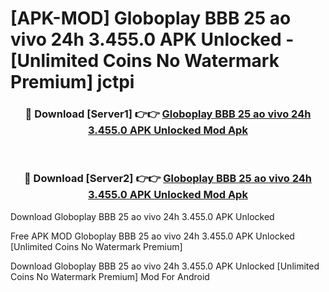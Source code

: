 # [APK-MOD] Globoplay  BBB 25 ao vivo 24h 3.455.0 APK Unlocked - [Unlimited Coins No Watermark Premium] jctpi



<div align="center">
<h3>🔴 Download [Server1] 👉👉 <a href="https://momento.my/?title=Globoplay__BBB_25_ao_vivo_24h_3.455.0_APK_Unlocked">Globoplay  BBB 25 ao vivo 24h 3.455.0 APK Unlocked Mod Apk</a></h3><br>

<h3>🔴 Download [Server2] 👉👉 <a href="https://momento.my/?title=Globoplay__BBB_25_ao_vivo_24h_3.455.0_APK_Unlocked">Globoplay  BBB 25 ao vivo 24h 3.455.0 APK Unlocked Mod Apk</a></h3>
</div>



Download Globoplay  BBB 25 ao vivo 24h 3.455.0 APK Unlocked 

Free APK MOD Globoplay  BBB 25 ao vivo 24h 3.455.0 APK Unlocked [Unlimited Coins No Watermark Premium]

Download Globoplay  BBB 25 ao vivo 24h 3.455.0 APK Unlocked [Unlimited Coins No Watermark Premium] Mod For Android
